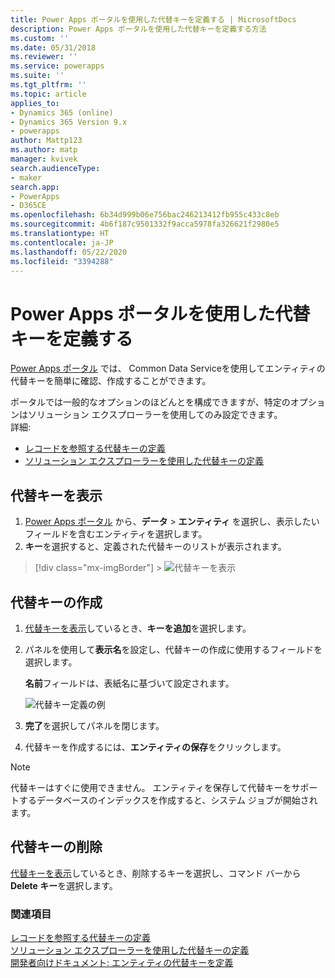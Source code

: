 ```yaml
---
title: Power Apps ポータルを使用した代替キーを定義する | MicrosoftDocs
description: Power Apps ポータルを使用した代替キーを定義する方法
ms.custom: ''
ms.date: 05/31/2018
ms.reviewer: ''
ms.service: powerapps
ms.suite: ''
ms.tgt_pltfrm: ''
ms.topic: article
applies_to:
- Dynamics 365 (online)
- Dynamics 365 Version 9.x
- powerapps
author: Mattp123
ms.author: matp
manager: kvivek
search.audienceType:
- maker
search.app:
- PowerApps
- D365CE
ms.openlocfilehash: 6b34d999b06e756bac246213412fb955c433c8eb
ms.sourcegitcommit: 4b6f187c9501332f9acca5978fa326621f2980e5
ms.translationtype: HT
ms.contentlocale: ja-JP
ms.lasthandoff: 05/22/2020
ms.locfileid: "3394288"
---
```

# <a name="define-alternate-keys-using-power-apps-portal"></a>Power Apps ポータルを使用した代替キーを定義する

[Power Apps ポータル](https://make.powerapps.com/?utm_source=padocs&utm_medium=linkinadoc&utm_campaign=referralsfromdoc) では、 Common Data Serviceを使用してエンティティの代替キーを簡単に確認、作成することができます。

ポータルでは一般的なオプションのほどんとを構成できますが、特定のオプションはソリューション エクスプローラーを使用してのみ設定できます。 <br />詳細: 
- [レコードを参照する代替キーの定義](define-alternate-keys-reference-records.md)
- [ソリューション エクスプローラーを使用した代替キーの定義](define-alternate-keys-solution-explorer.md)

## <a name="view-alternate-keys"></a>代替キーを表示

1. [Power Apps ポータル](https://make.powerapps.com/?utm_source=padocs&utm_medium=linkinadoc&utm_campaign=referralsfromdoc) から、**データ** > **エンティティ** を選択し、表示したいフィールドを含むエンティティを選択します。
2. **キー**を選択すると、定義された代替キーのリストが表示されます。

  > [!div class="mx-imgBorder"] 
    > ![代替キーを表示](media/view-alternate-keys-portal.png)

## <a name="create-an-alternate-key"></a>代替キーの作成

1. [代替キーを表示](#view-alternate-keys)しているとき、**キーを追加**を選択します。
2. パネルを使用して**表示名**を設定し、代替キーの作成に使用するフィールドを選択します。

    **名前**フィールドは、表紙名に基づいて設定されます。

    ![代替キー定義の例](media/alternate-key-account-number-sic-code.png)

1. **完了**を選択してパネルを閉じます。
2. 代替キーを作成するには、**エンティティの保存**をクリックします。

> [!NOTE]
> 代替キーはすぐに使用できません。 エンティティを保存して代替キーをサポートするデータベースのインデックスを作成すると、システム ジョブが開始されます。

## <a name="delete-an-alternate-key"></a>代替キーの削除

[代替キーを表示](#view-alternate-keys)しているとき、削除するキーを選択し、コマンド バーから **Delete キー**を選択します。

### <a name="see-also"></a>関連項目

[レコードを参照する代替キーの定義](define-alternate-keys-reference-records.md)<br />
[ソリューション エクスプローラーを使用した代替キーの定義](define-alternate-keys-solution-explorer.md)<br />
[開発者向けドキュメント: エンティティの代替キーを定義](/dynamics365/customer-engagement/developer/define-alternate-keys-entity)
